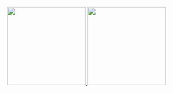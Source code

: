 

<p align="center">
<a href="https://github.com/unworried">
  <img height="180em" src="https://github-readme-stats.vercel.app/api?username=unworried&count_private=true&show_icons=true&theme=buefy" />
  <img height="180em" src="https://github-readme-stats-eight-theta.vercel.app/api/top-langs/?username=unworried&layout=compact&langs_count=8" />
</a>
</p>
